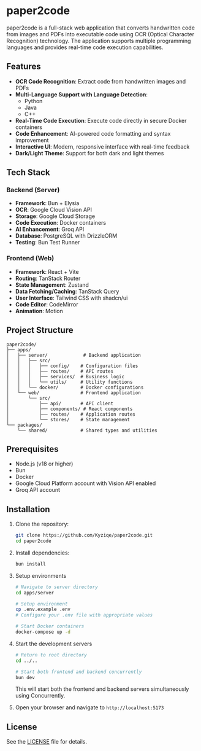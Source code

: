 # paper2code

paper2code is a full-stack web application that converts handwritten code from images and PDFs into executable code using OCR (Optical Character Recognition) technology. The application supports multiple programming languages and provides real-time code execution capabilities.

## Features

- **OCR Code Recognition**: Extract code from handwritten images and PDFs
- **Multi-Language Support with Language Detection**:
  - Python
  - Java
  - C++
- **Real-Time Code Execution**: Execute code directly in secure Docker containers
- **Code Enhancement**: AI-powered code formatting and syntax improvement
- **Interactive UI**: Modern, responsive interface with real-time feedback
- **Dark/Light Theme**: Support for both dark and light themes

## Tech Stack

### Backend (Server)

- **Framework**: Bun + Elysia
- **OCR**: Google Cloud Vision API
- **Storage**: Google Cloud Storage
- **Code Execution**: Docker containers
- **AI Enhancement**: Groq API
- **Database**: PostgreSQL with DrizzleORM
- **Testing**: Bun Test Runner

### Frontend (Web)

- **Framework**: React + Vite
- **Routing**: TanStack Router
- **State Management**: Zustand
- **Data Fetching/Caching**: TanStack Query
- **User Interface**: Tailwind CSS with shadcn/ui
- **Code Editor**: CodeMirror
- **Animation**: Motion

## Project Structure

```
paper2code/
├── apps/
│   ├── server/             # Backend application
│   │   ├── src/
│   │   │   ├── config/    # Configuration files
│   │   │   ├── routes/    # API routes
│   │   │   ├── services/  # Business logic
│   │   │   └── utils/     # Utility functions
│   │   └── docker/        # Docker configurations
│   └── web/               # Frontend application
│       └── src/
│           ├── api/       # API client
│           ├── components/ # React components
│           ├── routes/    # Application routes
│           └── stores/    # State management
└── packages/
    └── shared/            # Shared types and utilities
```

## Prerequisites

- Node.js (v18 or higher)
- Bun
- Docker
- Google Cloud Platform account with Vision API enabled
- Groq API account

## Installation

1. Clone the repository:

    ```bash
    git clone https://github.com/Kyziqe/paper2code.git
    cd paper2code
    ```

2. Install dependencies:

    ```bash
    bun install
    ```

3. Setup environments

    ```bash
    # Navigate to server directory
    cd apps/server

    # Setup environment
    cp .env.example .env
    # Configure your .env file with appropriate values

    # Start Docker containers
    docker-compose up -d
    ```

4. Start the development servers

    ```bash
    # Return to root directory
    cd ../..

    # Start both frontend and backend concurrently
    bun dev
    ```
    This will start both the frontend and backend servers simultaneously using Concurrently.

6. Open your browser and navigate to `http://localhost:5173`

## License

See the [LICENSE](LICENSE) file for details.
